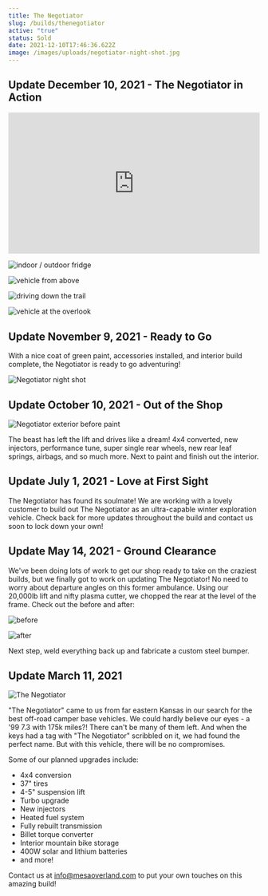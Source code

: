 ```yaml
---
title: The Negotiator
slug: /builds/thenegotiator
active: "true"
status: Sold
date: 2021-12-10T17:46:36.622Z
image: /images/uploads/negotiator-night-shot.jpg
---
```


## Update December 10, 2021 - The Negotiator in Action

<div style="overflow: hidden; position: relative; padding-top: 56.25%; margin-bottom: 1em;">
<iframe style="border: 0; height: 100%; left: 0; position: absolute; top: 0; width: 100%;" src="https://www.youtube.com/embed/uET6dbB1_Lo" title="YouTube video player" frameborder="0" allow="accelerometer; autoplay; clipboard-write; encrypted-media; gyroscope; picture-in-picture" allowfullscreen></iframe>
</div>

![indoor / outdoor fridge](/images/uploads/mesa_overland-13.jpg "indoor / outdoor fridge")

![vehicle from above](/images/uploads/mesa_overland-19.jpg "vehicle from above")

![driving down the trail](/images/uploads/mesa_overland-20.jpg "driving down the trail")

![vehicle at the overlook](/images/uploads/mesa_overland-26.jpg "vehicle at the overlook")

## Update November 9, 2021 - Ready to Go

With a nice coat of green paint, accessories installed, and interior build complete, the Negotiator is ready to go adventuring!

![Negotiator night shot](/images/uploads/negotiator-night-shot.jpg "Negotiator night shot")

## Update October 10, 2021 - Out of the Shop

![Negotiator exterior before paint](/images/uploads/negotiator-exterior-before-paint.jpg "Negotiator exterior before paint")

The beast has left the lift and drives like a dream! 4x4 converted, new injectors, performance tune, super single rear wheels, new rear leaf springs, airbags, and so much more. Next to paint and finish out the interior.

## Update July 1, 2021 - Love at First Sight

The Negotiator has found its soulmate! We are working with a lovely customer to build out The Negotiator as an ultra-capable winter exploration vehicle. Check back for more updates throughout the build and contact us soon to lock down your own!

## Update May 14, 2021 - Ground Clearance

We've been doing lots of work to get our shop ready to take on the craziest builds, but we finally got to work on updating The Negotiator! No need to worry about departure angles on this former ambulance. Using our 20,000lb lift and nifty plasma cutter, we chopped the rear at the level of the frame. Check out the before and after:

![before](/images/uploads/negotiator-back-chop-before.jpg)

![after](/images/uploads/negotiator-back-chop-after.jpeg)

Next step, weld everything back up and fabricate a custom steel bumper.

## Update March 11, 2021

![The Negotiator](/images/uploads/negotiator.jpg "The Negotiator")

"The Negotiator" came to us from far eastern Kansas in our search for the best off-road camper base vehicles. We could hardly believe our eyes - a '99 7.3 with 175k miles?! There can't be many of them left. And when the keys had a tag with "The Negotiator" scribbled on it, we had found the perfect name. But with this vehicle, there will be no compromises.

Some of our planned upgrades include:

- 4x4 conversion
- 37" tires
- 4-5" suspension lift
- Turbo upgrade
- New injectors
- Heated fuel system
- Fully rebuilt transmission
- Billet torque converter
- Interior mountain bike storage
- 400W solar and lithium batteries
- and more!

Contact us at info@mesaoverland.com to put your own touches on this amazing build!
